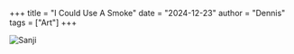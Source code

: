 +++
title = "I Could Use A Smoke"
date = "2024-12-23"
author = "Dennis"
tags = ["Art"]
+++

![Sanji](/images/Sanji.jpg)